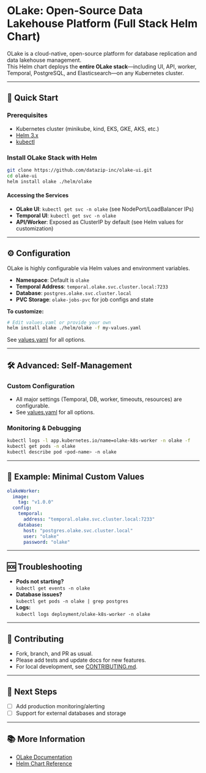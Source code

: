 # OLake: Open-Source Data Lakehouse Platform (Full Stack Helm Chart)

OLake is a cloud-native, open-source platform for database replication and data lakehouse management.  
This Helm chart deploys the **entire OLake stack**—including UI, API, worker, Temporal, PostgreSQL, and Elasticsearch—on any Kubernetes cluster.

---

## 🚀 Quick Start

### Prerequisites
- Kubernetes cluster (minikube, kind, EKS, GKE, AKS, etc.)
- [Helm 3.x](https://helm.sh/docs/intro/install/)
- [kubectl](https://kubernetes.io/docs/tasks/tools/)

### Install OLake Stack with Helm
```bash
git clone https://github.com/datazip-inc/olake-ui.git
cd olake-ui
helm install olake ./helm/olake
```

#### Accessing the Services
- **OLake UI**: `kubectl get svc -n olake` (see NodePort/LoadBalancer IPs)
- **Temporal UI**: `kubectl get svc -n olake`
- **API/Worker**: Exposed as ClusterIP by default (see Helm values for customization)

---

## ⚙️ Configuration

OLake is highly configurable via Helm values and environment variables.

- **Namespace**: Default is `olake`
- **Temporal Address**: `temporal.olake.svc.cluster.local:7233`
- **Database**: `postgres.olake.svc.cluster.local`
- **PVC Storage**: `olake-jobs-pvc` for job configs and state

**To customize:**
```bash
# Edit values.yaml or provide your own
helm install olake ./helm/olake -f my-values.yaml
```
See [values.yaml](./olake/values.yaml) for all options.

---

## 🛠️ Advanced: Self-Management

### Custom Configuration
- All major settings (Temporal, DB, worker, timeouts, resources) are configurable.
- See [values.yaml](./olake/values.yaml) for all options.

### Monitoring & Debugging
```bash
kubectl logs -l app.kubernetes.io/name=olake-k8s-worker -n olake -f
kubectl get pods -n olake
kubectl describe pod <pod-name> -n olake
```

---

## 📝 Example: Minimal Custom Values

```yaml
olakeWorker:
  image:
    tag: "v1.0.0"
  config:
    temporal:
      address: "temporal.olake.svc.cluster.local:7233"
    database:
      host: "postgres.olake.svc.cluster.local"
      user: "olake"
      password: "olake"
```

---

## 🆘 Troubleshooting

- **Pods not starting?**  
  `kubectl get events -n olake`
- **Database issues?**  
  `kubectl get pods -n olake | grep postgres`
- **Logs:**  
  `kubectl logs deployment/olake-k8s-worker -n olake`

---

## 🧩 Contributing

- Fork, branch, and PR as usual.
- Please add tests and update docs for new features.
- For local development, see [CONTRIBUTING.md](../olake-k8s-worker/CONTRIBUTING.md).

---

## 🏁 Next Steps

- [ ] Add production monitoring/alerting
- [ ] Support for external databases and storage

---

## 📚 More Information

- [OLake Documentation](https://github.com/datazip-inc/olake-ui)
- [Helm Chart Reference](./olake/values.yaml)